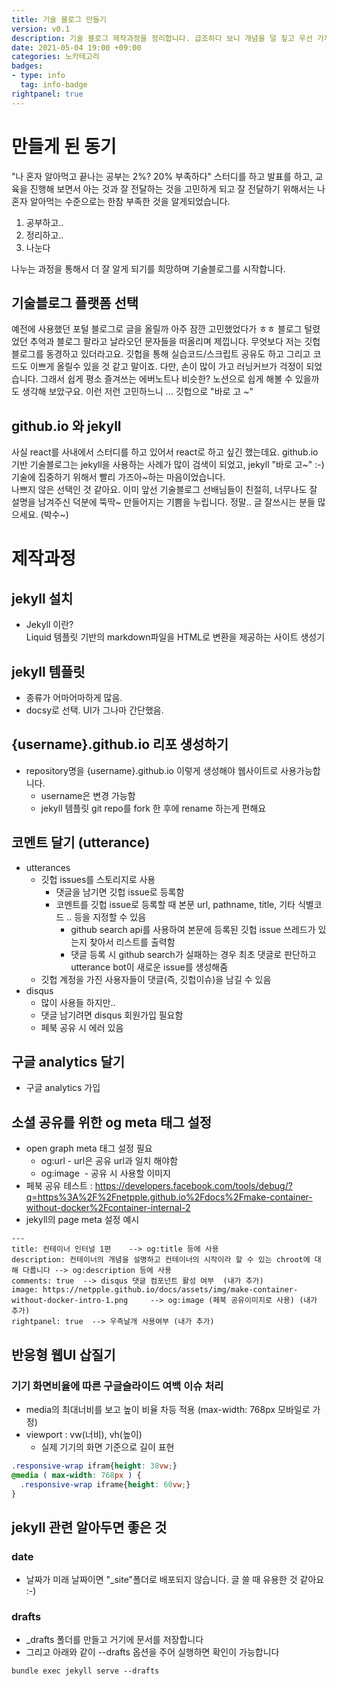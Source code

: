 ```yaml
---
title: 기술 블로그 만들기
version: v0.1
description: 기술 블로그 제작과정을 정리합니다. 급조하다 보니 개념을 덜 짚고 우선 가져다 붙인 것도 많은데 차츰 보완하려고 합니다. 기술블로그 개설은 선택지가 많다보니 이유있는 선택은 하고 싶고 빨리는 만들고 싶고 선택 자체가 고충이었습니다. 여전히 끝나지 않는 선택의 연속입니다.
date: 2021-05-04 19:00 +09:00
categories: 노카테고리
badges:
- type: info
  tag: info-badge
rightpanel: true
---
```


# 만들게 된 동기

"나 혼자 알아먹고 끝나는 공부는 2%? 20% 부족하다" 스터디를 하고 발표를 하고, 교육을 진행해 보면서 
아는 것과 잘 전달하는 것을 고민하게 되고 잘 전달하기 위해서는 나 혼자 알아먹는 수준으로는 한참 부족한 것을 알게되었습니다.  

1) 공부하고..
2) 정리하고..
3) 나눈다

나누는 과정을 통해서 더 잘 알게 되기를 희망하며 기술블로그를 시작합니다. 

## 기술블로그 플랫폼 선택

예전에 사용했던 포털 블로그로 글을 올릴까 아주 잠깐 고민했었다가 ㅎㅎ 블로그 털렸었던 추억과 블로그 팔라고 날라오던 문자들을 떠올리며 제낍니다.
무엇보다 저는 깃헙 블로그를 동경하고 있더라고요. 깃헙을 통해 실습코드/스크립트 공유도 하고 그리고 코드도 이쁘게 올릴수 있을 것 같고 말이죠.
다만, 손이 많이 가고 러닝커브가 걱정이 되었습니다. 그래서 쉽게 평소 즐겨쓰는 에버노트나 비슷한? 노션으로 쉽게 해볼 수 있을까도 생각해 보았구요.
이런 저런 고민하느니 ... 깃헙으로 "바로 고 ~"  

## github.io 와 jekyll 

사실 react를 사내에서 스터디를 하고 있어서 react로 하고 싶긴 했는데요. github.io 기반 기술블로그는 jekyll을 사용하는 사례가
많이 검색이 되었고, jekyll "바로 고~" :-) 기술에 집중하기 위해서 빨리 가즈아~하는 마음이었습니다.  
나쁘지 않은 선택인 것 같아요. 이미 앞선 기술블로그 선배님들이 친절히, 너무나도 잘 설명을 남겨주신 덕분에 뚝딱~ 만들어지는 기쁨을 누립니다.
정말.. 글 잘쓰시는 분들 많으세요. (박수~)

# 제작과정

## jekyll 설치
- Jekyll 이란?  
  Liquid 템플릿 기반의 markdown파일을 HTML로 변환을 제공하는 사이트 생성기

## jekyll 템플릿
- 종류가 어마어마하게 많음.
- docsy로 선택. UI가 그나마 간단했음.

## {username}.github.io 리포 생성하기
- repository명을 {username}.github.io 이렇게 생성해야 웹사이트로 사용가능합니다.
  - username은 변경 가능함
  - jekyll 템플릿 git repo를 fork 한 후에 rename 하는게 편해요
  
## 코멘트 달기 (utterance)
- utterances
  - 깃헙 issues를 스토리지로 사용
    - 댓글을 남기면 깃헙 issue로 등록함
    - 코멘트를 깃헙 issue로 등록할 때 본문 url, pathname, title, 기타 식별코드 .. 등을 지정할 수 있음
      - github search api를 사용하여 본문에 등록된 깃헙 issue 쓰레드가 있는지 찾아서 리스트를 출력함
      - 댓글 등록 시 github search가 실패하는 경우 최초 댓글로 판단하고 utterance bot이 새로운 issue를 생성해줌
  - 깃헙 계정을 가진 사용자들이 댓글(즉, 깃헙이슈)을 남길 수 있음
- disqus
  - 많이 사용들 하지만..
  - 댓글 남기려면 disqus 회원가입 필요함
  - 페북 공유 시 에러 있음

## 구글 analytics 달기 
- 구글 analytics 가입

## 소셜 공유를 위한 og meta 태그 설정 
- open graph meta 태그 설정 필요
  - og:url - url은 공유 url과 일치 해야함
  - og:image  - 공유 시 사용할 이미지
- 페북 공유 테스트 : https://developers.facebook.com/tools/debug/?q=https%3A%2F%2Fnetpple.github.io%2Fdocs%2Fmake-container-without-docker%2Fcontainer-internal-2
- jekyll의 page meta 설정 예시
```
---
title: 컨테이너 인터널 1편    --> og:title 등에 사용
description: 컨테이너의 개념을 설명하고 컨테이너의 시작이라 할 수 있는 chroot에 대해 다룹니다 --> og:description 등에 사용
comments: true  --> disqus 댓글 컴포넌트 활성 여부  (내가 추가)
image: https://netpple.github.io/docs/assets/img/make-container-without-docker-intro-1.png     --> og:image (페북 공유이미지로 사용) (내가 추가)
rightpanel: true  --> 우측날개 사용여부 (내가 추가)
```

## 반응형 웹UI 삽질기 

###  기기 화면비율에 따른 구글슬라이드 여백 이슈 처리
- media의 최대너비를 보고 높이 비율 차등 적용 (max-width: 768px 모바일로 가정)
- viewport : vw(너비), vh(높이)
  - 실제 기기의 화면 기준으로 길이 표현
```css
.responsive-wrap ifram{height: 38vw;}
@media ( max-width: 768px ) {
  .responsive-wrap iframe{height: 60vw;}
}
```

## jekyll 관련 알아두면 좋은 것
### date
- 날짜가 미래 날짜이면 "_site"폴더로 배포되지 않습니다. 글 쓸 때 유용한 것 같아요 :-)

### drafts
- _drafts 폴더를 만들고 거기에 문서를 저장합니다
- 그리고 아래와 같이 --drafts 옵션을 주어 실행하면 확인이 가능합니다 
```shell
bundle exec jekyll serve --drafts
```

